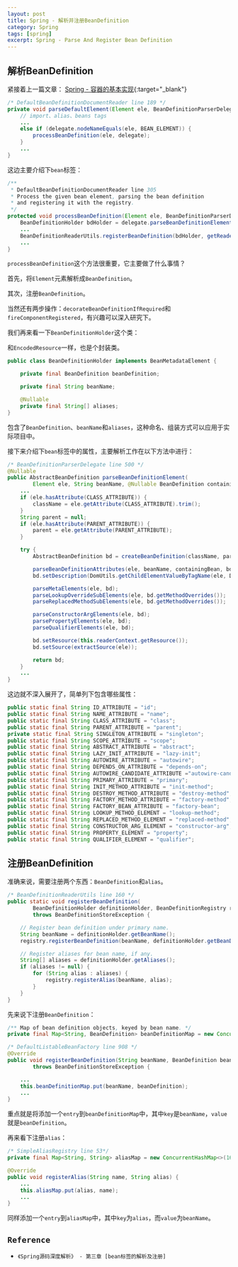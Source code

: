 ```yaml
---
layout: post
title: Spring - 解析并注册BeanDefinition
category: Spring
tags: [spring]
excerpt: Spring - Parse And Register Bean Definition
---
```


## 解析BeanDefinition  

紧接着上一篇文章： [Spring - 容器的基本实现](http://yaoyichen.cn/spring/2020/04/11/spring-basic-implementation-of-container.html){:target="_blank"}  

``` java
/* DefaultBeanDefinitionDocumentReader line 189 */
private void parseDefaultElement(Element ele, BeanDefinitionParserDelegate 
    // import、alias、beans tags
    ...
    else if (delegate.nodeNameEquals(ele, BEAN_ELEMENT)) {
        processBeanDefinition(ele, delegate);
    }
    ...
}
```

这边主要介绍下`bean`标签：  


``` java
/**
 * DefaultBeanDefinitionDocumentReader line 305
 * Process the given bean element, parsing the bean definition
 * and registering it with the registry.
 */
protected void processBeanDefinition(Element ele, BeanDefinitionParserDelegate delegate) {
    BeanDefinitionHolder bdHolder = delegate.parseBeanDefinitionElement(ele);
    ...
    BeanDefinitionReaderUtils.registerBeanDefinition(bdHolder, getReaderContext().getRegistry());
    ...
}
```

`processBeanDefinition`这个方法很重要，它主要做了什么事情？  

首先，将`Element`元素解析成`BeanDefinition`。  

其次，注册`BeanDefinition`。  

当然还有两步操作：`decorateBeanDefinitionIfRequired`和`fireComponentRegistered`，有兴趣可以深入研究下。  

我们再来看一下`BeanDefinitionHolder`这个类：  

和`EncodedResource`一样，也是个封装类。  


``` java
public class BeanDefinitionHolder implements BeanMetadataElement {

    private final BeanDefinition beanDefinition;

    private final String beanName;

    @Nullable
    private final String[] aliases;
}
```

包含了`BeanDefinition`、`beanName`和`aliases`，这种命名、组装方式可以应用于实际项目中。  


接下来介绍下`bean`标签中的属性，主要解析工作在以下方法中进行：  


``` java
/* BeanDefinitionParserDelegate line 500 */
@Nullable
public AbstractBeanDefinition parseBeanDefinitionElement(
        Element ele, String beanName, @Nullable BeanDefinition containingBean) {
    ...
    if (ele.hasAttribute(CLASS_ATTRIBUTE)) {
        className = ele.getAttribute(CLASS_ATTRIBUTE).trim();
    }
    String parent = null;
    if (ele.hasAttribute(PARENT_ATTRIBUTE)) {
        parent = ele.getAttribute(PARENT_ATTRIBUTE);
    }

    try {
        AbstractBeanDefinition bd = createBeanDefinition(className, parent);

        parseBeanDefinitionAttributes(ele, beanName, containingBean, bd);
        bd.setDescription(DomUtils.getChildElementValueByTagName(ele, DESCRIPTION_ELEMENT));

        parseMetaElements(ele, bd);
        parseLookupOverrideSubElements(ele, bd.getMethodOverrides());
        parseReplacedMethodSubElements(ele, bd.getMethodOverrides());

        parseConstructorArgElements(ele, bd);
        parsePropertyElements(ele, bd);
        parseQualifierElements(ele, bd);

        bd.setResource(this.readerContext.getResource());
        bd.setSource(extractSource(ele));

        return bd;
    }
    ...
}
```

这边就不深入展开了，简单列下包含哪些属性：  


``` java
public static final String ID_ATTRIBUTE = "id";
public static final String NAME_ATTRIBUTE = "name";
public static final String CLASS_ATTRIBUTE = "class";
public static final String PARENT_ATTRIBUTE = "parent";
private static final String SINGLETON_ATTRIBUTE = "singleton";
public static final String SCOPE_ATTRIBUTE = "scope";
public static final String ABSTRACT_ATTRIBUTE = "abstract";
public static final String LAZY_INIT_ATTRIBUTE = "lazy-init";
public static final String AUTOWIRE_ATTRIBUTE = "autowire";
public static final String DEPENDS_ON_ATTRIBUTE = "depends-on";
public static final String AUTOWIRE_CANDIDATE_ATTRIBUTE ="autowire-candidate"; 
public static final String PRIMARY_ATTRIBUTE = "primary";
public static final String INIT_METHOD_ATTRIBUTE = "init-method";
public static final String DESTROY_METHOD_ATTRIBUTE = "destroy-method";
public static final String FACTORY_METHOD_ATTRIBUTE = "factory-method";
public static final String FACTORY_BEAN_ATTRIBUTE = "factory-bean";
public static final String LOOKUP_METHOD_ELEMENT = "lookup-method";
public static final String REPLACED_METHOD_ELEMENT = "replaced-method";
public static final String CONSTRUCTOR_ARG_ELEMENT = "constructor-arg";
public static final String PROPERTY_ELEMENT = "property";
public static final String QUALIFIER_ELEMENT = "qualifier";
```


## 注册BeanDefinition  

准确来说，需要注册两个东西：`BeanDefinition`和`alias`。  

``` java
/* BeanDefinitionReaderUtils line 160 */
public static void registerBeanDefinition(
        BeanDefinitionHolder definitionHolder, BeanDefinitionRegistry registry)
        throws BeanDefinitionStoreException {

    // Register bean definition under primary name.
    String beanName = definitionHolder.getBeanName();
    registry.registerBeanDefinition(beanName, definitionHolder.getBeanDefinition());

    // Register aliases for bean name, if any.
    String[] aliases = definitionHolder.getAliases();
    if (aliases != null) {
        for (String alias : aliases) {
            registry.registerAlias(beanName, alias);
        }
    }
}
```

先来说下注册`BeanDefinition`：  

``` java
/** Map of bean definition objects, keyed by bean name. */
private final Map<String, BeanDefinition> beanDefinitionMap = new ConcurrentHashMap<>(256);

/* DefaultListableBeanFactory line 908 */
@Override
public void registerBeanDefinition(String beanName, BeanDefinition beanDefinition)
        throws BeanDefinitionStoreException {

    ...
    this.beanDefinitionMap.put(beanName, beanDefinition);
    ...
}
```

重点就是将添加一个`entry`到`beanDefinitionMap`中，其中`key`是`beanName`，`value`就是`beanDefinition`。  


再来看下注册`alias`：  


``` java
/* SimpleAliasRegistry line 53*/
private final Map<String, String> aliasMap = new ConcurrentHashMap<>(16);

@Override
public void registerAlias(String name, String alias) {
    ...
    this.aliasMap.put(alias, name);
    ...
}
```

同样添加一个`entry`到`aliasMap`中，其中`key`为`alias`，而`value`为`beanName`。  


## `Reference`  
- `《Spring源码深度解析》 - 第三章 [bean标签的解析及注册]`
